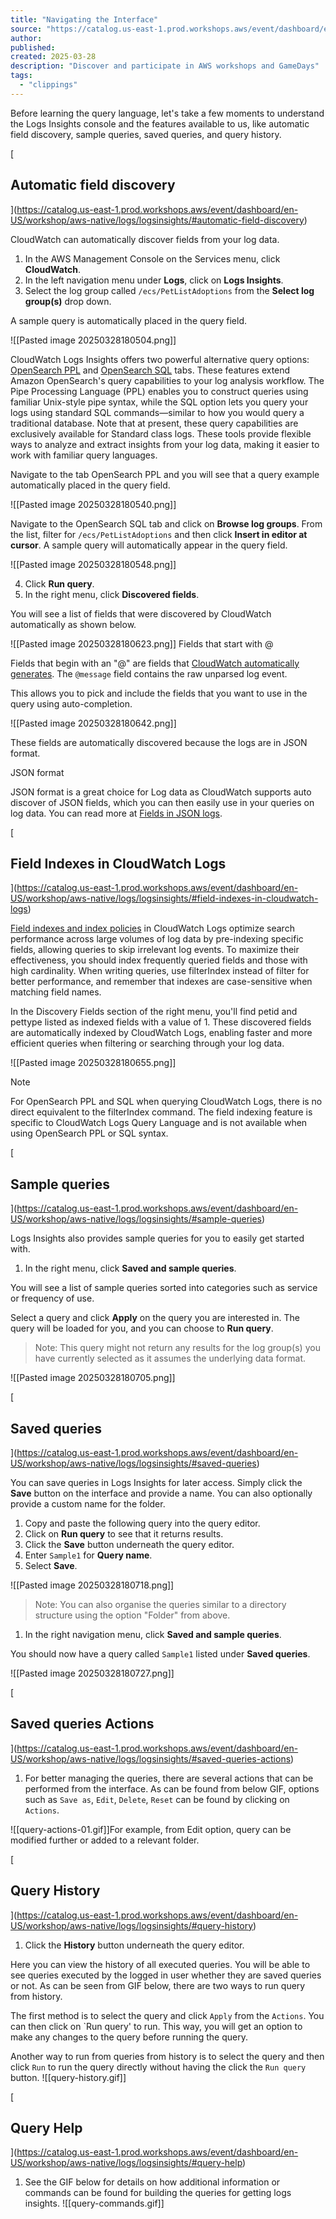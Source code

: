 ```yaml
---
title: "Navigating the Interface"
source: "https://catalog.us-east-1.prod.workshops.aws/event/dashboard/en-US/workshop/aws-native/logs/logsinsights/navigating"
author:
published:
created: 2025-03-28
description: "Discover and participate in AWS workshops and GameDays"
tags:
  - "clippings"
---
```

Before learning the query language, let's take a few moments to understand the Logs Insights console and the features available to us, like automatic field discovery, sample queries, saved queries, and query history.

[

## Automatic field discovery

](https://catalog.us-east-1.prod.workshops.aws/event/dashboard/en-US/workshop/aws-native/logs/logsinsights/#automatic-field-discovery)

CloudWatch can automatically discover fields from your log data.

1. In the AWS Management Console on the Services menu, click **CloudWatch**.
2. In the left navigation menu under **Logs**, click on **Logs Insights**.
3. Select the log group called `/ecs/PetListAdoptions` from the **Select log group(s)** drop down.

A sample query is automatically placed in the query field.

![[Pasted image 20250328180504.png]]

CloudWatch Logs Insights offers two powerful alternative query options: [OpenSearch PPL](https://docs.aws.amazon.com/AmazonCloudWatch/latest/logs/CWL_AnalyzeLogData_PPL.html) and [OpenSearch SQL](https://docs.aws.amazon.com/AmazonCloudWatch/latest/logs/CWL_AnalyzeLogData_SQL.html) tabs. These features extend Amazon OpenSearch's query capabilities to your log analysis workflow. The Pipe Processing Language (PPL) enables you to construct queries using familiar Unix-style pipe syntax, while the SQL option lets you query your logs using standard SQL commands—similar to how you would query a traditional database. Note that at present, these query capabilities are exclusively available for Standard class logs. These tools provide flexible ways to analyze and extract insights from your log data, making it easier to work with familiar query languages.

Navigate to the tab OpenSearch PPL and you will see that a query example automatically placed in the query field.

![[Pasted image 20250328180540.png]]

Navigate to the OpenSearch SQL tab and click on **Browse log groups**. From the list, filter for `/ecs/PetListAdoptions` and then click **Insert in editor at cursor**. A sample query will automatically appear in the query field.

![[Pasted image 20250328180548.png]]

4. Click **Run query**.
5. In the right menu, click **Discovered fields**.

You will see a list of fields that were discovered by CloudWatch automatically as shown below.

![[Pasted image 20250328180623.png]]
Fields that start with @

Fields that begin with an "@" are fields that [CloudWatch automatically generates](https://docs.aws.amazon.com/AmazonCloudWatch/latest/logs/CWL_AnalyzeLogData-discoverable-fields.html). The `@message` field contains the raw unparsed log event.

This allows you to pick and include the fields that you want to use in the query using auto-completion.

![[Pasted image 20250328180642.png]]

These fields are automatically discovered because the logs are in JSON format.

JSON format

JSON format is a great choice for Log data as CloudWatch supports auto discover of JSON fields, which you can then easily use in your queries on log data. You can read more at [Fields in JSON logs](https://docs.aws.amazon.com/AmazonCloudWatch/latest/logs/CWL_AnalyzeLogData-discoverable-fields.html).

[

## Field Indexes in CloudWatch Logs

](https://catalog.us-east-1.prod.workshops.aws/event/dashboard/en-US/workshop/aws-native/logs/logsinsights/#field-indexes-in-cloudwatch-logs)

[Field indexes and index policies](https://docs.aws.amazon.com/AmazonCloudWatch/latest/logs/CloudWatchLogs-Field-Indexing.html) in CloudWatch Logs optimize search performance across large volumes of log data by pre-indexing specific fields, allowing queries to skip irrelevant log events. To maximize their effectiveness, you should index frequently queried fields and those with high cardinality. When writing queries, use filterIndex instead of filter for better performance, and remember that indexes are case-sensitive when matching field names.

In the Discovery Fields section of the right menu, you'll find petid and pettype listed as indexed fields with a value of 1. These discovered fields are automatically indexed by CloudWatch Logs, enabling faster and more efficient queries when filtering or searching through your log data.

![[Pasted image 20250328180655.png]]

Note

For OpenSearch PPL and SQL when querying CloudWatch Logs, there is no direct equivalent to the filterIndex command. The field indexing feature is specific to CloudWatch Logs Query Language and is not available when using OpenSearch PPL or SQL syntax.

[

## Sample queries

](https://catalog.us-east-1.prod.workshops.aws/event/dashboard/en-US/workshop/aws-native/logs/logsinsights/#sample-queries)

Logs Insights also provides sample queries for you to easily get started with.

1. In the right menu, click **Saved and sample queries**.

You will see a list of sample queries sorted into categories such as service or frequency of use.

Select a query and click **Apply** on the query you are interested in. The query will be loaded for you, and you can choose to **Run query**.

> Note: This query might not return any results for the log group(s) you have currently selected as it assumes the underlying data format.

![[Pasted image 20250328180705.png]]

[

## Saved queries

](https://catalog.us-east-1.prod.workshops.aws/event/dashboard/en-US/workshop/aws-native/logs/logsinsights/#saved-queries)

You can save queries in Logs Insights for later access. Simply click the **Save** button on the interface and provide a name. You can also optionally provide a custom name for the folder.

1. Copy and paste the following query into the query editor.
1. Click on **Run query** to see that it returns results.
2. Click the **Save** button underneath the query editor.
3. Enter `Sample1` for **Query name**.
4. Select **Save**.

![[Pasted image 20250328180718.png]]

> Note: You can also organise the queries similar to a directory structure using the option "Folder" from above.

1. In the right navigation menu, click **Saved and sample queries**.

You should now have a query called `Sample1` listed under **Saved queries**.

![[Pasted image 20250328180727.png]]

[

## Saved queries Actions

](https://catalog.us-east-1.prod.workshops.aws/event/dashboard/en-US/workshop/aws-native/logs/logsinsights/#saved-queries-actions)
1. For better managing the queries, there are several actions that can be performed from the interface. As can be found from below GIF, options such as `Save as`, `Edit`, `Delete`, `Reset` can be found by clicking on `Actions`.


![[query-actions-01.gif]]For example, from Edit option, query can be modified further or added to a relevant folder.

[

## Query History

](https://catalog.us-east-1.prod.workshops.aws/event/dashboard/en-US/workshop/aws-native/logs/logsinsights/#query-history)
1. Click the **History** button underneath the query editor.

Here you can view the history of all executed queries. You will be able to see queries executed by the logged in user whether they are saved queries or not. As can be seen from GIF below, there are two ways to run query from history.

The first method is to select the query and click `Apply` from the `Actions`. You can then click on \`Run query' to run. This way, you will get an option to make any changes to the query before running the query.

Another way to run from queries from history is to select the query and then click `Run` to run the query directly without having the click the `Run query` button.
![[query-history.gif]]

[

## Query Help

](https://catalog.us-east-1.prod.workshops.aws/event/dashboard/en-US/workshop/aws-native/logs/logsinsights/#query-help)
1. See the GIF below for details on how additional information or commands can be found for building the queries for getting logs insights.
![[query-commands.gif]]